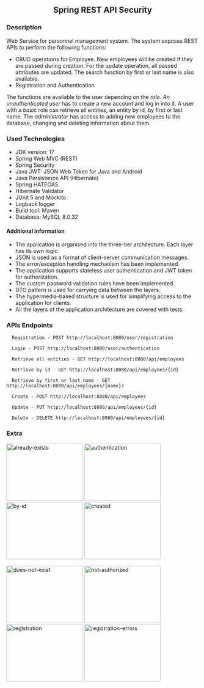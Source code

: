 <h2 align="center">Spring REST API Security</h2>

### Description 
Web Service for personnel management system.
The system exposes REST APIs to perform the following functions:
 - CRUD operations for Employee. New employees will be created if they are passed during creation.
   For the update operation, all passed attributes are updated. The search function by first or last name is also available.
 - Registration and Authentication

The functions are available to the user depending on the *role*.
*An unauthenticated user* has to create a new account and log in into it. A user with a *basic* role can retrieve all entities, an entity by id, by first or last name.
The *administrator* has access to adding new employees to the database, changing and deleting information about them.


### Used Technologies
* JDK version: 17
* Spring Web MVC (REST)
* Spring Security
* Java JWT: JSON Web Token for Java and Android
* Java Persistence API (Hibernate)
* Spring HATEOAS
* Hibernate Validator
* JUnit 5 and Mockito
* Logback logger
* Build tool: Maven
* Database: MySQL 8.0.32

#### Additional information
   * The application is organised into the three-tier architecture. Each layer has its own logic.
   * JSON is used as a format of client-server communication messages.
   * The error/exception handling mechanism has been implemented.
   * The application supports stateless user authentication and JWT token for authorization.
   * The custom password validation rules have been implemented.
   * DTO pattern is used for carrying data between the layers.
   * The hypermedia-based structure is used for simplifying access to the application for clients.
   * All the layers of the application architecture are covered with tests.

### APIs Endpoints

      Registration - POST http://localhost:8080/user/registration

      Login - POST http://localhost:8080/user/authentication

      Retrieve all entities - GET http://localhost:8080/api/employees

      Retrieve by id - GET http://localhost:8080/api/employees/{id}

      Retrieve by first or last name - GET http://localhost:8080/api/employees/{name}/

      Create - POST http://localhost:8080/api/employees

      Update - PUT http://localhost:8080/api/employees/{id}

      Delete - DELETE http://localhost:8080/api/employees/{id}

### Extra
<p float="left">
<img alt="already-exists" height="150" src="https://github.com/Dima146/spring-rest-api-security/assets/87914550/62fc1fff-9ad6-49da-b14c-188172a48c89" title="already-exists" width="200"/>
<img alt="authentication" height="150" src="https://github.com/Dima146/spring-rest-api-security/assets/87914550/c83844cb-8734-4eb5-aadc-22e0cf47978e" title="authentication" width="200"/>
<img alt="by-id" height="150" src="https://github.com/Dima146/spring-rest-api-security/assets/87914550/2f4468b6-8765-4896-9b3d-ea2df0fa716d" title="by-id" width="200"/>
<img alt="created" height="150" src="https://github.com/Dima146/spring-rest-api-security/assets/87914550/c08b0ebb-508b-4242-a885-4e271e18fcdc" title="created" width="200"/>
</p>
<p>
<img alt="does-not-exist" height="150" src="https://github.com/Dima146/spring-rest-api-security/assets/87914550/9346d028-9d7b-4750-a8be-16cc4422d659" title="does-not-exist" width="200"/>
<img alt="not-authorized" height="150" src="https://github.com/Dima146/spring-rest-api-security/assets/87914550/716a50f6-7f5e-4f99-8f0a-de5a84976522" title="not-authorized" width="200"/>
<img alt="registration" height="150" src="https://github.com/Dima146/spring-rest-api-security/assets/87914550/40bdf83d-4495-4413-950e-8cd47f40f3dc" title="registration" width="200"/>
<img alt="registration-errors" height="150" src="https://github.com/Dima146/spring-rest-api-security/assets/87914550/4081ac23-1988-4076-8d79-0b7fe6a71e99" title="registration-errors" width="200"/>
</p>
